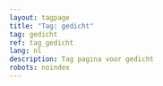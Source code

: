 ```yaml
---
layout: tagpage
title: "Tag: gedicht"
tag: gedicht
ref: tag_gedicht
lang: nl
description: Tag pagina voor gedicht
robots: noindex
---
```

